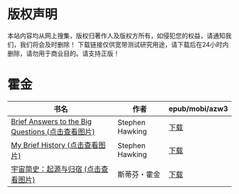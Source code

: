 # 版权声明

本站内容均从网上搜集，版权归著作人及版权方所有，如侵犯您的权益，请通知我们，我们将会及时删除！ 下载链接仅供宽带测试研究用途，请下载后在24小时内删除，请勿用于商业目的。请支持正版！

# 霍金

| 书名 | 作者 | epub/mobi/azw3 |
| --- | --- | --- |
| [Brief Answers to the Big Questions (点击查看图片)](https://www.dushupai.com/attachment/2024/06/04/192c8e89bf8508b9.jpg) | Stephen Hawking | [下载](https://url89.ctfile.com/f/31084289-1357023337-520d53?p=8866) |
| [My Brief History (点击查看图片)](https://www.dushupai.com/attachment/2024/06/03/c6cddbc86ce9402a.jpg) | Stephen Hawking | [下载](https://url89.ctfile.com/f/31084289-1357018171-0525fe?p=8866) |
| [宇宙简史：起源与归宿 (点击查看图片)](https://www.dushupai.com/attachment/2024/06/01/68815d45cd1eb1ea.jpg) | 斯蒂芬・霍金 | [下载](https://url89.ctfile.com/f/31084289-1357008094-f957bd?p=8866) |
